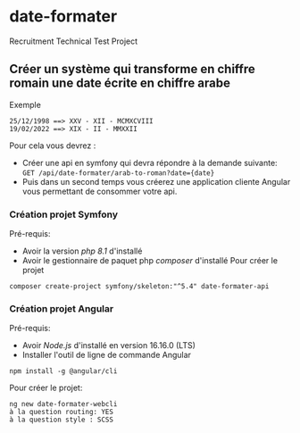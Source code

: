 # date-formater
 Recruitment Technical Test Project

## Créer un système qui transforme en chiffre romain une date écrite en chiffre arabe 

Exemple
```
25/12/1998 ==> XXV - XII - MCMXCVIII
19/02/2022 ==> XIX - II - MMXXII
```

Pour cela vous devrez :
- Créer une api en symfony qui devra répondre à la demande suivante: `GET /api/date-formater/arab-to-roman?date={date}`
- Puis dans un second temps vous créerez une application cliente Angular vous permettant de consommer votre api.


### Création projet Symfony
Pré-requis:
- Avoir la version *php 8.1* d'installé
- Avoir le gestionnaire de paquet php *composer* d'installé
Pour créer le projet
```
composer create-project symfony/skeleton:"^5.4" date-formater-api
```

### Création projet Angular
Pré-requis:
- Avoir *Node.js* d'installé en version 16.16.0 (LTS)
- Installer l'outil de ligne de commande Angular
```
npm install -g @angular/cli
```
Pour créer le projet:
```
ng new date-formater-webcli
à la question routing: YES
à la question style : SCSS
```
